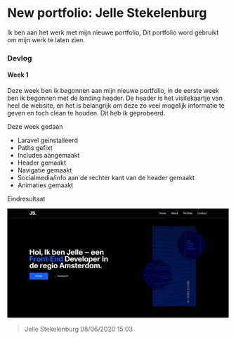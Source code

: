 # New portfolio: Jelle Stekelenburg

Ik ben aan het werk met mijn nieuwe portfolio,
Dit portfolio word gebruikt om mijn werk te laten zien.

### Devlog
#### Week 1 
Deze week ben ik begonnen aan mijn nieuwe portfolio, in de eerste week ben ik begonnen met de landing header.
De header is het visitekaartje van heel de website, en het is belangrijk om deze zo veel mogelijk informatie te geven en toch clean te houden. Dit heb ik geprobeerd.

Deze week gedaan
* Laravel geinstalleerd
* Paths gefixt
* Includes aangemaakt
* Header gemaakt
* Navigatie gemaakt
* Socialmedia/info aan de rechter kant van de header gemaakt
* Animaties gemaakt

Eindresultaat

![Test_image_1](Assets/screen.png)

> Jelle Stekelenburg 08/06/2020 15:03
